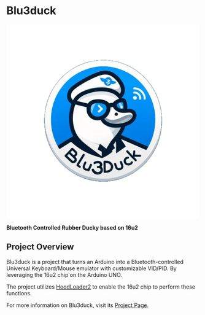 # Blu3duck

![Blu3duck](Blu3duck.png)

**Bluetooth Controlled Rubber Ducky based on 16u2**

## Project Overview

Blu3duck is a project that turns an Arduino into a Bluetooth-controlled Universal Keyboard/Mouse emulator with customizable VID/PID. By leveraging the 16u2 chip on the Arduino UNO.

The project utilizes [HoodLoader2](https://github.com/NicoHood/HoodLoader2) to enable the 16u2 chip to perform these functions. 

For more information on Blu3duck, visit its [Project Page](https://arlsdk.github.io/blog/blu3duck.html).
